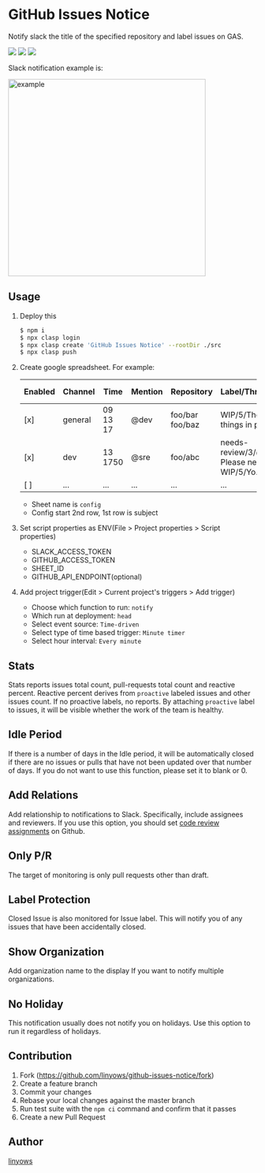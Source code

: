 GitHub Issues Notice
==

Notify slack the title of the specified repository and label issues on GAS.

<a href="https://github.com/linyows/github-issues-notice/actions" title="actions"><img src="https://img.shields.io/github/workflow/status/linyows/github-issues-notice/Build?style=for-the-badge"></a>
<a href="https://github.com/google/clasp" title="clasp"><img src="https://img.shields.io/badge/built%20with-clasp-4285f4.svg?style=for-the-badge"></a>
<a href="https://github.com/linyows/github-issues-notice/blob/master/LICENSE" title="MIT License"><img src="https://img.shields.io/badge/license-MIT-blue.svg?style=for-the-badge"></a>

Slack notification example is:

<img src="https://github.com/linyows/github-issues-notice/blob/master/misc/example.png" alt="example" width="400">

Usage
-----

1. Deploy this
    ```sh
    $ npm i
    $ npx clasp login
    $ npx clasp create 'GitHub Issues Notice' --rootDir ./src
    $ npx clasp push
    ```
1. Create google spreadsheet. For example:

    Enabled | Channel | Time           | Mention | Repository         | Label/Threshold/Message                                   | Stats | Idle Period | Add Relations | Only P/R | Label Protection | Show Organization | No Holiday
    ---     | ---     | ---            | ---     | ---                | ---                                                       | ---   | ---         | ---           | ---      | ---              | ---               | ---
    [x]     | general | 09<br>13<br>17 | @dev    | foo/bar<br>foo/baz | WIP/5/There are a lot of things in progress.              | [x]   | 60          | [x]           | [ ]      | [ ]              | [x]               | [ ]
    [x]     | dev     | 13<br>1750     | @sre    | foo/abc            | needs-review/3/@techlead Please need review.<br>WIP/5/Yo. | [x]   | 45          | [ ]           | [x]      | [ ]              | [ ]               | [x]
    [ ]     | ...     | ...            | ...     | ...                | ...                                                       | [ ]   |             | [ ]           | [ ]      | [x]              | [ ]               | [ ]
    - Sheet name is `config`
    - Config start 2nd row, 1st row is subject
1. Set script properties as ENV(File > Project properties > Script properties)
    - SLACK_ACCESS_TOKEN
    - GITHUB_ACCESS_TOKEN
    - SHEET_ID
    - GITHUB_API_ENDPOINT(optional)
1. Add project trigger(Edit > Current project's triggers > Add trigger)
    - Choose which function to run: `notify`
    - Which run at deployment: `head`
    - Select event source: `Time-driven`
    - Select type of time based trigger: `Minute timer`
    - Select hour interval: `Every minute`

Stats
--

Stats reports issues total count, pull-requests total count and reactive percent.
Reactive percent derives from `proactive` labeled issues and other issues count.
If no proactive labels, no reports.
By attaching `proactive` label to issues, it will be visible whether the work of
the team is healthy.

Idle Period
--

If there is a number of days in the Idle period, it will be automatically closed
if there are no issues or pulls that have not been updated over that number of days.
If you do not want to use this function, please set it to blank or 0.

Add Relations
--

Add relationship to notifications to Slack. Specifically, include assignees and reviewers.
If you use this option, you should set [code review assignments](https://docs.github.com/en/github/setting-up-and-managing-organizations-and-teams/managing-code-review-assignment-for-your-team) on Github.

Only P/R
--

The target of monitoring is only pull requests other than draft.

Label Protection
--

Closed Issue is also monitored for Issue label. This will notify you of any issues that have been accidentally closed.

Show Organization
--

Add organization name to the display If you want to notify multiple organizations.

No Holiday
--

This notification usually does not notify you on holidays. Use this option to run it regardless of holidays.

Contribution
------------

1. Fork (https://github.com/linyows/github-issues-notice/fork)
1. Create a feature branch
1. Commit your changes
1. Rebase your local changes against the master branch
1. Run test suite with the `npm ci` command and confirm that it passes
1. Create a new Pull Request

Author
------

[linyows](https://github.com/linyows)
